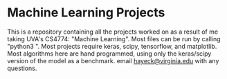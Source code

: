 # Machine Learning Projects
This is a repository containing all the projects worked on as a result of me taking UVA's CS4774: "Machine Learning". Most files can be run by calling "python3 <file> <dataset>". Most projects require keras, scipy, tensorflow, and matplotlib. Most algorithms here are hand programmed, using only the keras/scipy version of the model as a benchmark. email hayeck@virginia.edu with any questions.
